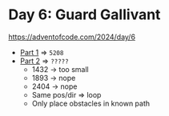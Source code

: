 # Day 6: Guard Gallivant
https://adventofcode.com/2024/day/6

* [Part 1](./part1.py) => `5208`
* [Part 2](./part2.py) => `?????`
    - 1432 -> too small
    - 1893 -> nope
    - 2404 -> nope
    - Same pos/dir => loop
    - Only place obstacles in known path

